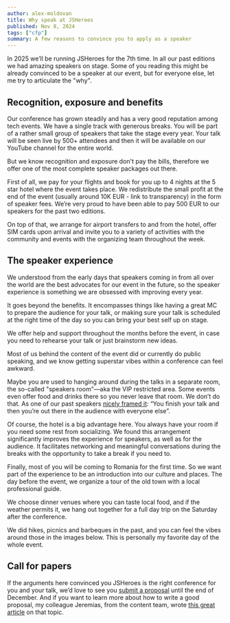 ```yaml
---
author: alex-moldovan
title: Why speak at JSHeroes
published: Nov 8, 2024
tags: ["cfp"]
summary: A few reasons to convince you to apply as a speaker
---
```


In 2025 we’ll be running JSHeroes for the 7th time. In all our past editions we had amazing speakers on stage. Some of you reading this might be already convinced to be a speaker at our event, but for everyone else, let me try to articulate the "why".

## Recognition, exposure and benefits

Our conference has grown steadily and has a very good reputation among tech events. We have a single track with generous breaks. You will be part of a rather small group of speakers that take the stage every year. Your talk will be seen live by 500+ attendees and then it will be available on our YouTube channel for the entire world.

But we know recognition and exposure don't pay the bills, therefore we offer one of the most complete speaker packages out there.

First of all, we pay for your flights and book for you up to 4 nights at the 5 star hotel where the event takes place. We redistribute the small profit at the end of the event (usually around 10K EUR - link to transparency) in the form of speaker fees. We’re very proud to have been able to pay 500 EUR to our speakers for the past two editions.

On top of that, we arrange for airport transfers to and from the hotel, offer SIM cards upon arrival and invite you to a variety of activities with the community and events with the organizing team throughout the week.

## The speaker experience

We understood from the early days that speakers coming in from all over the world are the best advocates for our event in the future, so the speaker experience is something we are obsessed with improving every year.

It goes beyond the benefits. It encompasses things like having a great MC to prepare the audience for your talk, or making sure your talk is scheduled at the right time of the day so you can bring your best self up on stage.

We offer help and support throughout the months before the event, in case you need to rehearse your talk or just brainstorm new ideas.

Most of us behind the content of the event did or currently do public speaking, and we know getting superstar vibes within a conference can feel awkward.

Maybe you are used to hanging around during the talks in a separate room, the so-called "speakers room"&mdash;aka the VIP restricted area. Some events even offer food and drinks there so you never leave that room. We don’t do that. As one of our past speakers [nicely framed it](https://youtu.be/N6qr6L37sl8?si=rJerFhHyqcKHZzJo&t=93): “You finish your talk and then you’re out there in the audience with everyone else”.

Of course, the hotel is a big advantage here. You always have your room if you need some rest from socializing. We found this arrangement significantly improves the experience for speakers, as well as for the audience. It facilitates networking and meaningful conversations during the breaks with the opportunity to take a break if you need to.

Finally, most of you will be coming to Romania for the first time. So we want part of the experience to be an introduction into our culture and places. The day before the event, we organize a tour of the old town with a local professional guide.

We choose dinner venues where you can taste local food, and if the weather permits it, we hang out together for a full day trip on the Saturday after the conference.

We did hikes, picnics and barbeques in the past, and you can feel the vibes around those in the images below. This is personally my favorite day of the whole event.

## Call for papers

If the arguments here convinced you JSHeroes is the right conference for you and your talk, we’d love to see you [submit a proposal](/speak) until the end of December. And if you want to learn more about how to write a good proposal, my colleague Jeremias, from the content team, wrote [this great article](blog/how-to-write-a-good-talk-proposal) on that topic.
